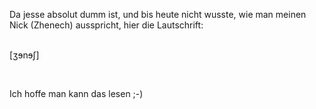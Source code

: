<html><body><p>Da jesse absolut dumm ist, und bis heute nicht wusste, wie man meinen Nick (Zhenech) ausspricht, hier die Lautschrift:<br>

<br>

[ʒɘnɘʃ]<br>

<br>

Ich hoffe man kann das lesen ;-)</p></body></html>